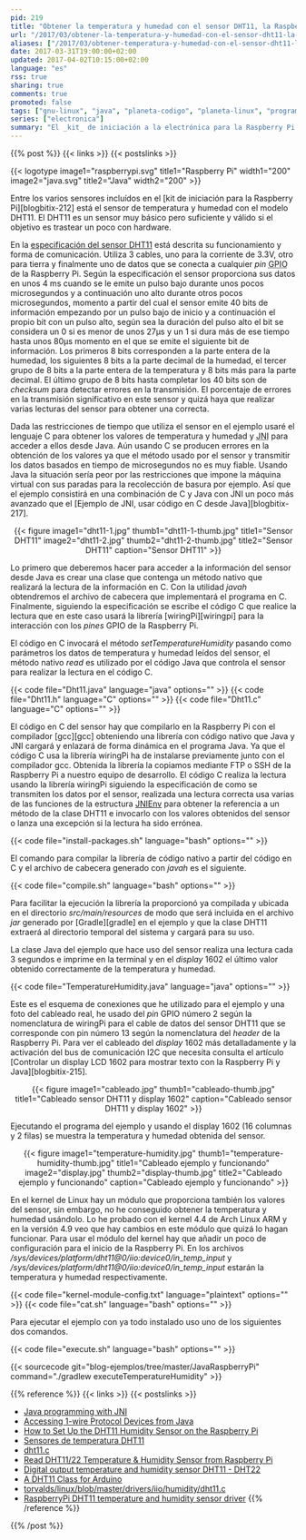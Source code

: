```yaml
---
pid: 219
title: "Obtener la temperatura y humedad con el sensor DHT11, la Raspberry Pi, C y Java"
url: "/2017/03/obtener-la-temperatura-y-humedad-con-el-sensor-dht11-la-raspberry-pi-c-y-java/"
aliases: ["/2017/03/obtener-temperatura-y-humedad-con-el-sensor-dht11-la-raspberry-pi-c-y-java/"]
date: 2017-03-31T19:00:00+02:00
updated: 2017-04-02T10:15:00+02:00
language: "es"
rss: true
sharing: true
comments: true
promoted: false
tags: ["gnu-linux", "java", "planeta-codigo", "planeta-linux", "programacion"]
series: ["electronica"]
summary: "El _kit_ de iniciación a la electrónica para la Raspberry Pi tiene un sensor para la temperatura y humedad, el modelo DHT11. Obtener la información requiere restricciones de tiempo, este es un caso de uso justificado para usar lenguaje C y JNI para integrarlo con Java. En el ejemplo el código C llama a un método de una clase Java con dos valores enteros o lanza una excepción en caso de que al realizar la lectura haya habido algún error en la transmisión de los bits."
---
```


{{% post %}}
{{< links >}}
{{< postslinks >}}

{{< logotype image1="raspberrypi.svg" title1="Raspberry Pi" width1="200" image2="java.svg" title2="Java" width2="200" >}}

Entre los varios sensores incluídos en el [kit de iniciación para la Raspberry Pi][blogbitix-212] está el sensor de temperatura y humedad con el modelo DHT11. El DHT11 es un sensor muy básico pero suficiente y válido si el objetivo es trastear un poco con hardware.

En la [especificación del sensor DHT11](http://www.micropik.com/PDF/dht11.pdf) está descrita su funcionamiento y forma de comunicación. Utiliza 3 cables, uno para la corriente de 3.3V, otro para tierra y finalmente uno de datos que se conecta a cualquier _pin_ <abbr title="General Purpose Input Output">GPIO</abbr> de la Raspberry Pi. Según la especificación el sensor proporciona sus datos en unos 4 ms cuando se le emite un pulso bajo durante unos pocos microsegundos y a continuación uno alto durante otros pocos microsegundos, momento a partir del cual el sensor emite 40 bits de información empezando por un pulso bajo de inicio y a continuación el propio bit con un pulso alto, según sea la duración del pulso alto el bit se considera un 0 si es menor de unos 27μs y un 1 si dura más de ese tiempo hasta unos 80μs momento en el que se emite el siguiente bit de información. Los primeros 8 bits corresponden a la parte entera de la humedad, los siguientes 8 bits a la parte decimal de la humedad, el tercer grupo de 8 bits a la parte entera de la temperatura y 8 bits más para la parte decimal. El último grupo de 8 bits hasta completar los 40 bits son de _checksum_ para detectar errores en la transmisión. El porcentaje de errores en la transmisión significativo en este sensor y quizá haya que realizar varias lecturas del sensor para obtener una correcta.

Dada las restricciones de tiempo que utiliza el sensor en el ejemplo usaré el lenguaje C para obtener los valores de temperatura y humedad y <abbr title="Java Native Interface">JNI</abbr> para acceder a ellos desde Java. Aún usando C se producen errores en la obtención de los valores ya que el método usado por el sensor y transmitir los datos basados en tiempo de microsegundos no es muy fiable. Usando Java la situación sería peor por las restricciones que impone la máquina virtual con sus paradas para la recolección de basura por ejemplo. Así que el ejemplo consistirá en una combinación de C y Java con JNI un poco más avanzado que el [Ejemplo de JNI, usar código en C desde Java][blogbitix-217].

<div class="media" style="text-align: center;">
    {{< figure
        image1="dht11-1.jpg" thumb1="dht11-1-thumb.jpg" title1="Sensor DHT11"
        image2="dht11-2.jpg" thumb2="dht11-2-thumb.jpg" title2="Sensor DHT11"
        caption="Sensor DHT11" >}}
</div>

Lo primero que deberemos hacer para acceder a la información del sensor desde Java es crear una clase que contenga un método nativo que realizará la lectura de la información en C. Con la utilidad _javah_ obtendremos el archivo de cabecera que implementará el programa en C. Finalmente, siguiendo la especificación se escribe el código C que realice la lectura que en este caso usará la librería [wiringPi][wiringpi] para la interacción con los _pines_ GPIO de la Raspberry Pi.

El código en C invocará el método _setTemperatureHumidity_ pasando como parámetros los datos de temperatura y humedad leídos del sensor, el método nativo _read_ es utilizado por el código Java que controla el sensor para realizar la lectura en el código C.

{{< code file="Dht11.java" language="java" options="" >}}
{{< code file="Dht11.h" language="C" options="" >}}
{{< code file="Dht11.c" language="C" options="" >}}

El código en C del sensor hay que compilarlo en la Raspberry Pi con el compilador [gcc][gcc] obteniendo una librería con código nativo que Java y JNI cargará y enlazará de forma dinámica en el programa Java. Ya que el código C usa la librería wiringPi ha de instalarse previamente junto con el compilador gcc. Obtenida la librería la copiamos mediante FTP o SSH de la Raspberry Pi a nuestro equipo de desarrollo. El código C realiza la lectura usando la librería wiringPi siguiendo la especificación de como se transmiten los datos por el sensor, realizada una lectura correcta usa varias de las funciones de la estructura [JNIEnv](http://xdprof.sourceforge.net/doxygen/structJNIEnv__.html) para obtener la referencia a un método de la clase DHT11 e invocarlo con los valores obtenidos del sensor o lanza una excepción si la lectura ha sido errónea.

{{< code file="install-packages.sh" language="bash" options="" >}}

El comando para compilar la librería de código nativo a partir del código en C y el archivo de cabecera generado con _javah_ es el siguiente.

{{< code file="compile.sh" language="bash" options="" >}}

Para facilitar la ejecución la librería la proporcionó ya compilada y ubicada en el directorio _src/main/resources_ de modo que será incluida en el archivo _jar_ generado por [Gradle][gradle] en el ejemplo y que la clase DHT11 extraerá al directorio temporal del sistema y cargará para su uso.

La clase Java del ejemplo que hace uso del sensor realiza una lectura cada 3 segundos e imprime en la terminal y en el _display_ 1602 el último valor obtenido correctamente de la temperatura y humedad.

{{< code file="TemperatureHumidity.java" language="java" options="" >}}

Este es el esquema de conexiones que he utilizado para el ejemplo y una foto del cableado real, he usado del _pin_ GPIO número 2 según la nomenclatura de wiringPi para el cable de datos del sensor DHT11 que se corresponde con pin número 13 según la nomenclatura del _header_ de la Raspberry Pi. Para ver el cableado del _display_ 1602 más detalladamente y la activación del bus de comunicación I2C que necesita consulta el artículo [Controlar un display LCD 1602 para mostrar texto con la Raspberry Pi y Java][blogbitix-215].

<div class="media" style="text-align: center;">
    {{< figure
        image1="cableado.jpg" thumb1="cableado-thumb.jpg" title1="Cableado sensor DHT11 y display 1602"
        caption="Cableado sensor DHT11 y display 1602" >}}
</div>

Ejecutando el programa del ejemplo y usando el display 1602 (16 columnas y 2 filas) se muestra la temperatura y humedad obtenida del sensor.

<div class="media" style="text-align: center;">
    {{< figure
        image1="temperature-humidity.jpg" thumb1="temperature-humidity-thumb.jpg" title1="Cableado ejemplo y funcionando"
        image2="display.jpg" thumb2="display-thumb.jpg" title2="Cableado ejemplo y funcionando"
        caption="Cableado ejemplo y funcionando" >}}
</div>

En el kernel de Linux hay un módulo que proporciona también los valores del sensor, sin embargo, no he conseguido obtener la temperatura y humedad usándolo. Lo he probado con el kernel 4.4 de Arch Linux ARM y en la versión 4.9 veo que hay cambios en este módulo que quizá lo hagan funcionar. Para usar el módulo del kernel hay que añadir un poco de configuración para el inicio de la Raspberry Pi. En los archivos _/sys/devices/platform/dht11@0/iio:device0/in\_temp\_input_ y _/sys/devices/platform/dht11@0/iio:device0/in\_temp\_input_ estarán la temperatura y humedad respectivamente.

{{< code file="kernel-module-config.txt" language="plaintext" options="" >}}
{{< code file="cat.sh" language="bash" options="" >}}

Para ejecutar el ejemplo con ya todo instalado uso uno de los siguientes dos comandos.

{{< code file="execute.sh" language="bash" options="" >}}

{{< sourcecode git="blog-ejemplos/tree/master/JavaRaspberryPi" command="./gradlew executeTemperatureHumidity" >}}

{{% reference %}}
{{< links >}}
{{< postslinks >}}
* [Java programming with JNI](https://www.ibm.com/developerworks/java/tutorials/j-jni/j-jni.html)
* [Accessing 1-wire Protocol Devices from Java](http://hirt.se/blog/?p=493)
* [How to Set Up the DHT11 Humidity Sensor on the Raspberry Pi](http://www.circuitbasics.com/how-to-set-up-the-dht11-humidity-sensor-on-the-raspberry-pi/)
* [Sensores de temperatura DHT11](http://www.prometec.net/sensores-dht11/)
* [dht11.c](https://github.com/Hexalyse/RPi-weather-log/blob/master/dht11.c)
* [Read DHT11/22 Temperature & Humidity Sensor from Raspberry Pi](http://www.uugear.com/portfolio/read-dht1122-temperature-humidity-sensor-from-raspberry-pi/)
* [Digital output temperature and humidity sensor DHT11 - DHT22](https://arduino-info.wikispaces.com/DHT11-Humidity-TempSensor)
* [A DHT11 Class for Arduino](http://playground.arduino.cc/Main/DHT11Lib)
* [torvalds/linux/blob/master/drivers/iio/humidity/dht11.c](https://github.com/torvalds/linux/blob/master/drivers/iio/humidity/dht11.c)
* [RaspberryPi DHT11 temperature and humidity sensor driver](http://www.tortosaforum.com/raspberrypi/dht11driver.htm)
{{% /reference %}}

{{% /post %}}
